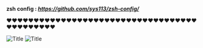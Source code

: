 **zsh config : _https://github.com/sys113/zsh-config/_** 

❤️❤️❤️❤️❤️❤️❤️❤️❤️❤️❤️❤️❤️❤️❤️❤️❤️❤️❤️❤️❤️❤️❤️❤️❤️❤️❤️❤️❤️❤️❤️❤️❤️❤️❤️❤️❤️❤️❤️❤️❤️❤️❤️❤️

![](http://s9.picofile.com/file/8321170026/i3wm_2.png?raw=true "Title")
![](http://s8.picofile.com/file/8321170618/zsh.png?raw=true "Title")

